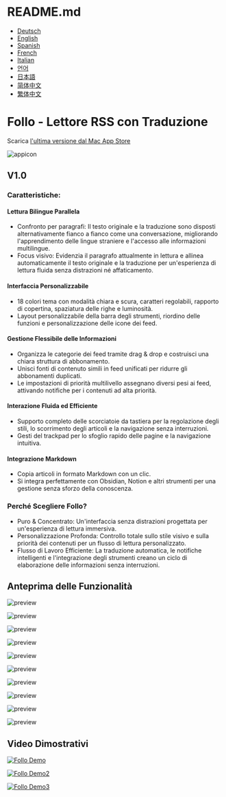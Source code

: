 # README.md
- [Deutsch](README.de.md)
- [English](README.md)
- [Spanish](README.es.md)
- [French](README.fr.md)
- [Italian](README.it.md)
- [언어](README.ko.md)
- [日本語](README.ja.md)
- [简体中文](README.zh_cn.md)
- [繁体中文](README.zh_tw.md)

# Follo - Lettore RSS con Traduzione

Scarica [l'ultima versione dal Mac App Store](https://apps.apple.com/us/app/id6742404919)

![appicon](images/appicon-128x128.png)

V1.0
---
### Caratteristiche:

#### Lettura Bilingue Parallela
- Confronto per paragrafi: Il testo originale e la traduzione sono disposti alternativamente fianco a fianco come una conversazione, migliorando l'apprendimento delle lingue straniere e l'accesso alle informazioni multilingue.
- Focus visivo: Evidenzia il paragrafo attualmente in lettura e allinea automaticamente il testo originale e la traduzione per un'esperienza di lettura fluida senza distrazioni né affaticamento.

#### Interfaccia Personalizzabile
- 18 colori tema con modalità chiara e scura, caratteri regolabili, rapporto di copertina, spaziatura delle righe e luminosità.
- Layout personalizzabile della barra degli strumenti, riordino delle funzioni e personalizzazione delle icone dei feed.

#### Gestione Flessibile delle Informazioni
- Organizza le categorie dei feed tramite drag & drop e costruisci una chiara struttura di abbonamento.
- Unisci fonti di contenuto simili in feed unificati per ridurre gli abbonamenti duplicati.
- Le impostazioni di priorità multilivello assegnano diversi pesi ai feed, attivando notifiche per i contenuti ad alta priorità.

#### Interazione Fluida ed Efficiente
- Supporto completo delle scorciatoie da tastiera per la regolazione degli stili, lo scorrimento degli articoli e la navigazione senza interruzioni.
- Gesti del trackpad per lo sfoglio rapido delle pagine e la navigazione intuitiva.

#### Integrazione Markdown
- Copia articoli in formato Markdown con un clic.
- Si integra perfettamente con Obsidian, Notion e altri strumenti per una gestione senza sforzo della conoscenza.

### Perché Scegliere Follo?
- Puro & Concentrato: Un'interfaccia senza distrazioni progettata per un'esperienza di lettura immersiva.
- Personalizzazione Profonda: Controllo totale sullo stile visivo e sulla priorità dei contenuti per un flusso di lettura personalizzato.
- Flusso di Lavoro Efficiente: La traduzione automatica, le notifiche intelligenti e l'integrazione degli strumenti creano un ciclo di elaborazione delle informazioni senza interruzioni.

## Anteprima delle Funzionalità
![preview](images/App-Preview-1.webp)

![preview](images/App-Preview-2.webp)

![preview](images/App-Preview-3.webp)

![preview](images/App-Preview-4.webp)

![preview](images/App-Preview-5.webp)

![preview](images/App-Preview-6.webp)

![preview](images/App-Preview-7.webp)

![preview](images/App-Preview-8.webp)

![preview](images/App-Preview-9.webp)

![preview](images/App-Preview-10.webp)

## Video Dimostrativi

[![Follo Demo](https://img.youtube.com/vi/APulGMFpUDM/0.jpg)](https://www.youtube.com/watch?v=APulGMFpUDM)

[![Follo Demo2](https://img.youtube.com/vi/KX7KWh9IZVg/0.jpg)](https://www.youtube.com/watch?v=KX7KWh9IZVg)

[![Follo Demo3](https://img.youtube.com/vi/GqvzYdCuy9g/0.jpg)](https://www.youtube.com/watch?v=GqvzYdCuy9g)

